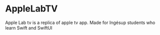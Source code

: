# AppleLabTV
Apple Lab tv is a replica of apple tv app. Made for Ingésup students who learn Swift and SwiftUI
